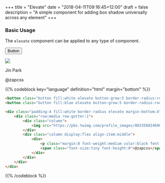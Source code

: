 +++
title = "Elevate"
date = "2018-04-11T09:16:45+12:00"
draft = false
description = "A simple component for adding box shadow universally across any element"
+++

### Basic Usage

The `elevate` component can be applied to any type of component.

<button class="button fill:white elevate button-grow:2 border-radius:round color:grey-d1 margin-bottom:2">Button</button>

<div class="padding:4 fill:white border-radius elevate margin-bottom:9">
	<div class="row:media row-gutter:1">
		<div class="column">
			<img src="https://pbs.twimg.com/profile_images/803356024690216960/CH3i813s_400x400.jpg" class="media border-radius:round media-size:2 fill:primary elevate">
		</div>
		<div class="column display:flex align-item:middle">
			<div>
				<p class="margin:0 font-weight:medium color:black font-height:1">Jin Park</p>
				<span class="font-size:tiny font-height:0">@zapcss</span>
			</div>
		</div>
	</div>
</div>

{{% codeblock key="language" definition="html" margin="bottom" %}}
```html
<button class="button fill:white elevate button-grow:5 border-radius:round color:grey-d1 margin-bottom:2">Button</button>
<button class="button fill:blue elevate button-grow:5 border-radius:round margin-bottom:2">Button</button>

<div class="padding:4 fill:white border-radius elevate margin-bottom:4">
	<div class="row:media row-gutter:1">
		<div class="column">
			<img src="https://pbs.twimg.com/profile_images/803356024690216960/CH3i813s_400x400.jpg" class="media border-radius:round media-size:5 fill:primary elevate">
		</div>
		<div class="column display:flex align-item:middle">
			<div>
				<p class="margin:0 font-weight:medium color:black font-height:0">Jin Park</p>
				<span class="font-size:tiny font-height:0">@zapcss</span>
			</div>
		</div>
	</div>
</div>
```
{{% /codeblock %}}
